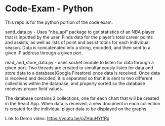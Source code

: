 # Code-Exam - Python

This repo is for the python portion of the code exam.

send_data.py - Uses “nba_api” package to get statistics of an NBA player that is inputted by the user. Finds data for the player’s total career points and assists, as well as lists of  point and assist totals for each individual season. Data is concatenated into a string, encoded, and then sent to a given IP address through a given port.

read_and_store_data.py - uses socket module to listen for data through a given port. Two threads are created to simultaneously listen for data and store data to a database(Google Firestore) once data is received. Once data is received and decoded, it is separated so that it is sent to two different collections within the database, and properly sorted so the database receives proper field values.

The database contains 2 collections, one for each chart that will be created in the React App. When data is received, a new document in each collection is created for the individual player data to be displayed on the graphs.

Link to Demo video: https://youtu.be/gZHquHYffRg
